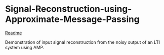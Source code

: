 # Signal-Reconstruction-using-Approximate-Message-Passing
[Readme](https://github.com/EziGo96/Signal-Reconstruction-using-Approximate-Message-Passing/blob/main/Hw9_2.pdf)

Demonstration of input signal reconstruction from the noisy output of an LTI system using AMP.
